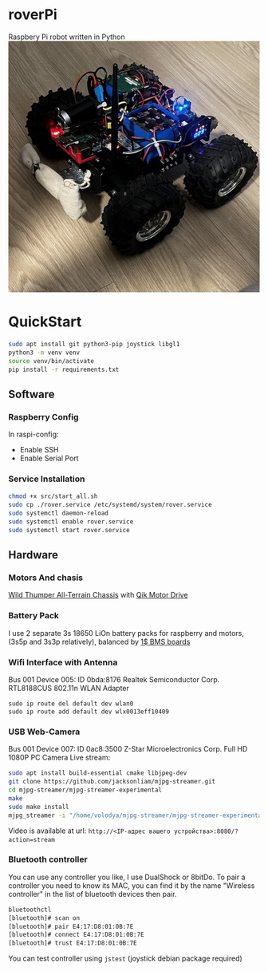 # roverPi
Raspbery Pi robot written in Python
![photo](images/rover_1209.jpg)

# QuickStart
```bash
sudo apt install git python3-pip joystick libgl1
python3 -m venv venv
source venv/bin/activate
pip install -r requirements.txt
```

## Software
### Raspberry Config
In raspi-config:
- Enable SSH
- Enable Serial Port

### Service Installation
```bash
chmod +x src/start_all.sh
sudo cp ./rover.service /etc/systemd/system/rover.service
sudo systemctl daemon-reload
sudo systemctl enable rover.service
sudo systemctl start rover.service
```

## Hardware
### Motors And chasis
[Wild Thumper All-Terrain Chassis](https://www.pololu.com/category/88/wild-thumper-all-terrain-chassis) with [Qik Motor Drive](doc/qik_2s12v10.pdf)

### Battery Pack
I use 2 separate 3s 18650 LiOn battery packs for raspberry and motors, (3s5p and 3s3p relatively), balanced by [1$ BMS boards](https://youtu.be/cMEkpHBKMSE?si=hUZkEgKMPaiNRmlu)

### Wifi Interface with Antenna
Bus 001 Device 005: ID 0bda:8176 Realtek Semiconductor Corp. RTL8188CUS 802.11n WLAN Adapter
```
sudo ip route del default dev wlan0
sudo ip route add default dev wlx0013eff10409
```
### USB Web-Camera
Bus 001 Device 007: ID 0ac8:3500 Z-Star Microelectronics Corp. Full HD 1080P PC Camera
Live stream: 
```bash
sudo apt install build-essential cmake libjpeg-dev
git clone https://github.com/jacksonliam/mjpg-streamer.git
cd mjpg-streamer/mjpg-streamer-experimental
make
sudo make install
mjpg_streamer -i "/home/volodya/mjpg-streamer/mjpg-streamer-experimental/_build/plugins/input_uvc/input_uvc.so -d /dev/video0 -r 1280x720 -f 30" -o "/home/volodya/mjpg-streamer/mjpg-streamer-experimental/_build/plugins/output_http/output_http.so -p 8080" &
```
Video is available at url: `http://<IP-адрес вашего устройства>:8080/?action=stream`

### Bluetooth controller
You can use any controller you like, I use DualShock or 8bitDo. To pair a controller you need to know its MAC, you can find it by the name "Wireless controller" in the list of bluetooth devices then pair.
```bash
bluetoothctl
[bluetooth]# scan on
[bluetooth]# pair E4:17:D8:01:0B:7E
[bluetooth]# connect E4:17:D8:01:0B:7E
[bluetooth]# trust E4:17:D8:01:0B:7E
```
You can test controller using `jstest` (joystick debian package required)

#





